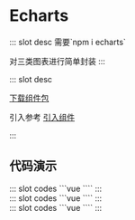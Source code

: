 # Echarts

<ContainerBox title="介绍">
::: slot desc
需要`npm i echarts`

对三类图表进行简单封装
:::
</ContainerBox>

<ContainerBox title="下载并引入">
::: slot desc

[下载组件包](https://gitee.com/lengyibai/component-package/raw/master/LibEcharts.zip)

引入参考 [引入组件](/Components/Base/start.html#引入组件)

:::
</ContainerBox>

## 代码演示

<ContainerBox title="折线图">
<div class="demoBox">
<Static-Echarts-demo-index-a />
</div>

<ShowCode>
::: slot codes
```vue
<template>
  <div>
    <LibEchartsLine
      :title="line.title"
      :data="line.data"
      :bottomCompany="line.bottomCompany"
    />
  </div>
</template>
<script>
export default {
  data() {
    return {
      line: {
        title: "某玩家游戏熟练度",
        data: [
          { name: "英雄联盟", time_data: [10, 30, 50, 70, 90] },
          { name: "刺激战场", time_data: [20, 40, 60, 80, 100] },
          { name: "我的世界", time_data: [10, 40, 70, 100, 130] },
          { name: "王者荣耀", time_data: [20, 40, 60, 80, 100, 120] },
        ],
        bottomCompany: ["英雄联盟", "刺激战场", "我的世界", "王者荣耀"],
      },
    };
  },
};
</script>
<style scoped lang="less">
.index {
  width: 100%;
  height: 100%;
}
</style>
````
:::
</ShowCode>
</ContainerBox>

<ContainerBox title="柱状图">
<div class="demoBox">
<Static-Echarts-demo-index-b />
</div>

<ShowCode>
::: slot codes
```vue
<template>
  <div>
    <LibEchartsBar
      :title="bar.title"
      :data="bar.data"
      :groups="bar.groups"
    />
  </div>
</template>
<script>
export default {
  data() {
    return {
      bar: {
        title: "某玩家游戏熟练度",
        data: [
          { name: "英雄联盟", time_data: [10, 30, 50, 70, 90] },
          { name: "刺激战场", time_data: [20, 40, 60, 80, 100] },
          { name: "我的世界", time_data: [10, 40, 70, 100, 130] },
          { name: "王者荣耀", time_data: [20, 40, 60, 80, 100, 120] },
        ],
        groups: ["英雄联盟", "刺激战场", "我的世界", "王者荣耀"],
      },
    };
  },
};
</script>
<style scoped lang="less">
.index {
  width: 100%;
  height: 100%;
}
</style>
````
:::
</ShowCode>
</ContainerBox>

<ContainerBox title="饼状图">
<div class="demoBox">
<Static-Echarts-demo-index-c />
</div>

<ShowCode>
::: slot codes
```vue
<template>
  <div>
    <LibEchartsPie :title="pie.title" :data="pie.data" />
  </div>
</template>
<script>
export default {
  data() {
    return {
      pie: {
        title: "某玩家游戏熟练度",
        desc: "不知名玩家",
        data: [
          { name: "英雄联盟", value: 10 + 30 + 50 + 70 + 90 },
          { name: "刺激战场", value: 20 + 40 + 60 + 80 + 100 },
          { name: "我的世界", value: 10 + 40 + 70 + 100 + 130 },
          { name: "王者荣耀", value: 20 + 40 + 60 + 80 + 100 + 120 },
        ],
      },
    };
  },
};
</script>
<style scoped lang="less">
.index {
  width: 100%;
  height: 100%;
}
</style>
````
:::
</ShowCode>
</ContainerBox>
